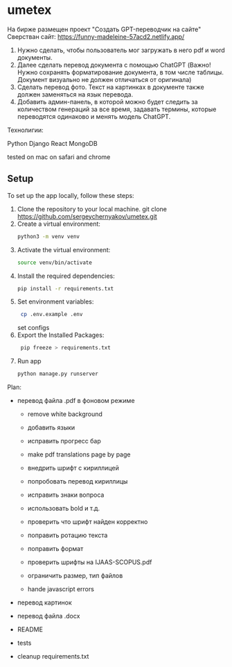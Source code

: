 # umetex

На бирже размещен проект "Создать GPT-переводчик на сайте"
Сверстван сайт: https://funny-madeleine-57acd2.netlify.app/
1. Нужно сделать, чтобы пользователь мог загружать в него pdf и word документы.
2. Далее сделать перевод документа с помощью ChatGPT (Важно! Нужно сохранять форматирование документа, в том числе таблицы. Документ визуально не должен отличаться от оригинала)
3. Сделать перевод фото. Текст на картинках в документе также должен заменяться на язык перевода.
4. Добавить админ-панель, в которой можно будет следить за количеством генераций за все время, задавать термины, которые переводятся одинаково и менять модель ChatGPT.

Технолигии:

Python
Django
React
MongoDB

tested on mac on safari and chrome



## Setup
To set up the app locally, follow these steps:

1. Clone the repository to your local machine.
  git clone https://github.com/sergeychernyakov/umetex.git
2. Create a virtual environment:
    ```sh
    python3 -m venv venv
    ```
3. Activate the virtual environment:
    ```sh
    source venv/bin/activate
    ```
4. Install the required dependencies:
    ```sh
    pip install -r requirements.txt
    ```
5. Set environment variables:
   ```sh
    cp .env.example .env
    ```
    set configs
6. Export the Installed Packages:
   ```sh
    pip freeze > requirements.txt
    ```
7. Run app
    ```sh
    python manage.py runserver
    ```


Plan:
 - перевод файла .pdf в фоновом режиме
   + remove white background
   + добавить языки
   + исправить прогресс бар
   + make pdf translations page by page
   + внедрить шрифт с кириллицей
   + попробовать перевод кириллицы
   + исправить знаки вопроса
   + использовать bold и т.д.

   + проверить что шрифт найден корректно
   + поправить ротацию текста
   + поправить формат

   - проверить шрифты на IJAAS-SCOPUS.pdf


   - ограничить размер, тип файлов
   - hande javascript errors



 - перевод картинок
 - перевод файла .docx


 - README
 - tests

- cleanup requirements.txt





